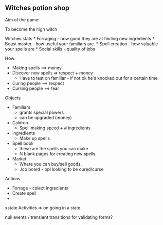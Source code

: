  ## Witches potion shop
 
 Aim of the game:
 
 To become the high witch
 
 Witches stats
 	* Forraging - how good they are at finding new ingredients
 	* Beast master - how useful your familiars are.
 	* Spell creation - how valuable your spells are
 	* Social skills  - quality of jobs 
 	
 How:
 * Making spells ==> money
 * Discover new spells => respect + money
 	 - Have to test on familiar - if not ok he's knocked out for a certain time
 * Curing people ==> respect
 * Cursing people ==> fear
 
 Objects
 * Familiars 
 	- grants special powers 
 	- can be upgraded (money)
* Caldron 
	- Spell making speed + # ingredients
* Ingredients 
	- Make up spells
* Spell book
	- these are the spells you can make
	- N blank pages for creating new spells.
* Market
	- Where you can buy/sell goods.
	- Job board - ppl looking to be cured/curse
		
Actions
 * Forrage - colect ingredients
 * Create spell
 * 


xstate
 Activities => on going in a state.

null events / transient transitions for validating forms?
